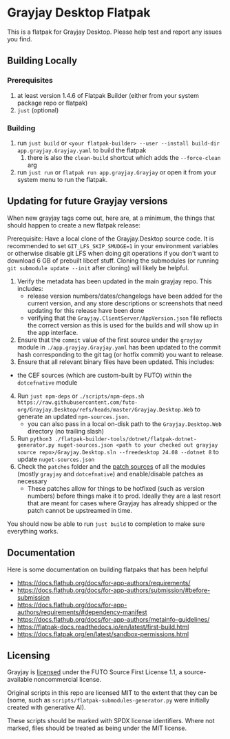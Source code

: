 # Grayjay Desktop Flatpak

This is a flatpak for Grayjay Desktop. Please help test and report any issues you find.

## Building Locally

### Prerequisites
1. at least version 1.4.6 of Flatpak Builder (either from your system package repo or flatpak) 
2. `just` (optional)

### Building
1. run `just build` or `<your flatpak-builder> --user --install build-dir app.grayjay.Grayjay.yaml` to build the flatpak
   1. there is also the `clean-build` shortcut which adds the `--force-clean` arg
2. run `just run` or `flatpak run app.grayjay.Grayjay` or open it from your system menu to run the flatpak.


## Updating for future Grayjay versions

When new grayjay tags come out, here are, at a minimum, the things that should happen to create a new flatpak release:

Prerequisite: Have a local clone of the Grayjay.Desktop source code. It is recommended to set `GIT_LFS_SKIP_SMUDGE=1` in your environment variables or otherwise disable git LFS when doing git operations if you don't want to download 6 GB of prebuilt libcef stuff. Cloning the submodules (or running `git submodule update --init` after cloning) will likely be helpful.


1. Verify the metadata has been updated in the main grayjay repo. This includes:
   - release version numbers/dates/changelogs have been added for the current version, and any store descriptions or screenshots that need updating for this release have been done
   - verifying that the `Grayjay.ClientServer/AppVersion.json` file reflects the correct version as this is used for the builds and will show up in the app interface.
2. Ensure that the `commit` value of the first source under the `grayjay` module in `./app.grayjay.Grayjay.yaml` has been updated to the commit hash corresponding to the git tag (or hotfix commit) you want to release.
3. Ensure that all relevant binary files have been updated. This includes:
  - the CEF sources (which are custom-built by FUTO) within the `dotcefnative` module
4. Run `just npm-deps` or `./scripts/npm-deps.sh https://raw.githubusercontent.com/futo-org/Grayjay.Desktop/refs/heads/master/Grayjay.Desktop.Web` to generate an updated `npm-sources.json`.
   - you can also pass in a local on-disk path to the `Grayjay.Desktop.Web` directory (no trailing slash)
5. Run `python3 ./flatpak-builder-tools/dotnet/flatpak-dotnet-generator.py nuget-sources.json <path to your checked out grayjay source repo>/Grayjay.Desktop.sln --freedesktop 24.08 --dotnet 8` to update `nuget-sources.json`
6. Check the `patches` folder and the [patch sources](https://docs.flatpak.org/en/latest/module-sources.html#patch-sources) of all the modules (mostly `grayjay` and `dotcefnative`) and enable/disable patches as necessary
   - These patches allow for things to be hotfixed (such as version numbers) before things make it to prod. Ideally they are a last resort that are meant for cases where Grayjay has already shipped or the patch cannot be upstreamed in time.

You should now be able to run `just build` to completion to make sure everything works.


## Documentation

Here is some documentation on building flatpaks that has been helpful

- https://docs.flathub.org/docs/for-app-authors/requirements/
- https://docs.flathub.org/docs/for-app-authors/submission/#before-submission
- https://docs.flathub.org/docs/for-app-authors/requirements/#dependency-manifest
- https://docs.flathub.org/docs/for-app-authors/metainfo-guidelines/
- https://flatpak-docs.readthedocs.io/en/latest/first-build.html
- https://docs.flatpak.org/en/latest/sandbox-permissions.html


## Licensing

Grayjay is [licensed](https://github.com/futo-org/Grayjay.Desktop/blob/master/LICENSE.md) under the FUTO Source First License 1.1, a source-available noncommercial license.

Original scripts in this repo are licensed MIT to the extent that they can be (some, such as `scripts/flatpak-submodules-generator.py` were initially created with generative AI).

These scripts should be marked with SPDX license identifiers. Where not marked, files should be treated as being under the MIT license.
